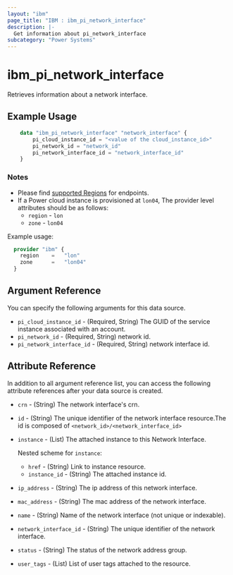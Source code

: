 ```yaml
---
layout: "ibm"
page_title: "IBM : ibm_pi_network_interface"
description: |-
  Get information about pi_network_interface
subcategory: "Power Systems"
---
```


# ibm_pi_network_interface

Retrieves information about a network interface.

## Example Usage

```terraform
    data "ibm_pi_network_interface" "network_interface" {
        pi_cloud_instance_id = "<value of the cloud_instance_id>"
        pi_network_id = "network_id"
        pi_network_interface_id = "network_interface_id"
    }
```

### Notes

- Please find [supported Regions](https://cloud.ibm.com/apidocs/power-cloud#endpoint) for endpoints.
- If a Power cloud instance is provisioned at `lon04`, The provider level attributes should be as follows:
  - `region` - `lon`
  - `zone` - `lon04`
  
Example usage:

  ```terraform
    provider "ibm" {
      region    =   "lon"
      zone      =   "lon04"
    }
  ```

## Argument Reference

You can specify the following arguments for this data source.

- `pi_cloud_instance_id` - (Required, String) The GUID of the service instance associated with an account.
- `pi_network_id` - (Required, String) network id.
- `pi_network_interface_id` - (Required, String) network interface id.

## Attribute Reference

In addition to all argument reference list, you can access the following attribute references after your data source is created.

- `crn` - (String) The network interface's crn.
- `id` - (String) The unique identifier of the network interface resource.The id is composed of `<network_id>/<network_interface_id>`  
- `instance` - (List) The attached instance to this Network Interface.

   Nested scheme for `instance`:
  - `href` - (String) Link to instance resource.
  - `instance_id` - (String) The attached instance id.
- `ip_address` - (String) The ip address of this network interface.
- `mac_address` - (String) The mac address of the network interface.
- `name` - (String) Name of the network interface (not unique or indexable).
- `network_interface_id` - (String) The unique identifier of the network interface.
- `status` - (String) The status of the network address group.
- `user_tags` - (List) List of user tags attached to the resource.
